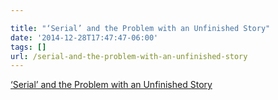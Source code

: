 ```yaml
---

title: "‘Serial’ and the Problem with an Unfinished Story"
date: '2014-12-28T17:47:47-06:00'
tags: []
url: /serial-and-the-problem-with-an-unfinished-story
---
```

<a href="http://www.nerve.com/entertainment/serial-podcast-ending-sarah-koenig-reddit">‘Serial’ and the Problem with an Unfinished Story</a><br/>
